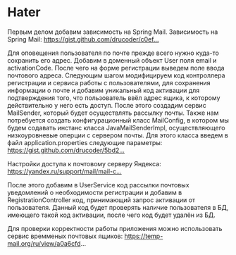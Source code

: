 # Hater

Первым делом добавим зависимость на Spring Mail.
Зависимость на Spring Mail:
https://gist.github.com/drucoder/c0ef...​

Для оповещения пользователя по почте прежде всего нужно куда-то сохранить его адрес. Добавим в доменный объект User поля email и activationCode. После чего на форме регистрации выведем поле ввода почтового адреса. Следующим шагом модифицируем код контроллера регистрации и сервиса работы с пользователями, для сохранения информации о почте и добавим уникальный код активации для подтверждения того, что пользователь ввёл адрес ящика, к которому действительно у него есть доступ.
После этого создадим сервис MailSender, который будет осуществлять рассылку почты. Также нам потребуется создать конфигурационный класс MailConfig, в котором мы будем содавать инстанс класса JavaMailSenderImpl, осуществляющего низкоуровневые оперции с сервером почты. Для этого класса введем в файл application.properties следующие параметры:
https://gist.github.com/drucoder/5bd2...​

Настройки доступа к почтовому серверу Яндекса:
https://yandex.ru/support/mail/mail-c...​

После этого добавим в UserService код рассылки почтовых уведомлений о необходимости регистрации и добавим в RegistrationController код, принимающий запрос активации от пользователя. Данный код будет проверять наличие пользователя в БД, имеющего такой код активации, после чего код будет удалён из БД.

Для проверки корректности работы приложения можно использовать сервис времменых почтовых ящиков:
https://temp-mail.org/ru/view/a0a6cfd...
